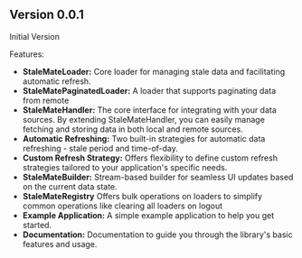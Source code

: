 ## Version 0.0.1

Initial Version

Features:

- **StaleMateLoader:** Core loader for managing stale data and facilitating automatic refresh.
- **StaleMatePaginatedLoader:** A loader that supports paginating data from remote
- **StaleMateHandler:** The core interface for integrating with your data sources. By extending StaleMateHandler, you can easily manage fetching and storing data in both local and remote sources.
- **Automatic Refreshing:** Two built-in strategies for automatic data refreshing - stale period and time-of-day.
- **Custom Refresh Strategy:** Offers flexibility to define custom refresh strategies tailored to your application's specific needs.
- **StaleMateBuilder:** Stream-based builder for seamless UI updates based on the current data state.
- **StaleMateRegistry** Offers bulk operations on loaders to simplify common operations like clearing all loaders on logout
- **Example Application:** A simple example application to help you get started.
- **Documentation:** Documentation to guide you through the library's basic features and usage.
